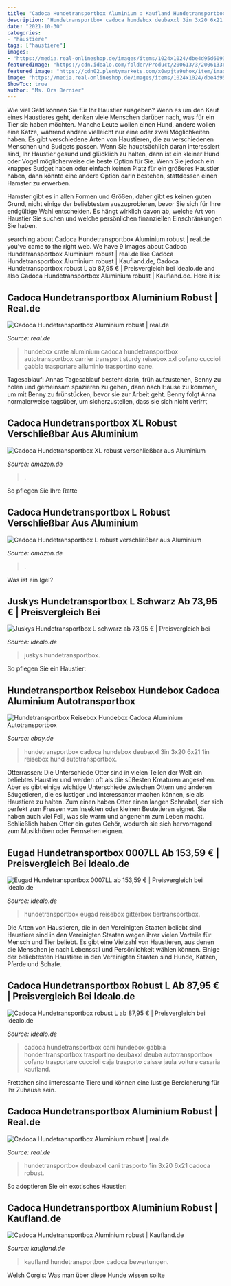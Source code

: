 ```yaml
---
title: "Cadoca Hundetransportbox Aluminium : Kaufland Hundetransportbox Cadoca Bewertungen"
description: "Hundetransportbox cadoca hundebox deubaxxl 3in 3x20 6x21 1in reisebox hund autotransportbox"
date: "2021-10-30"
categories:
- "haustiere"
tags: ["haustiere"]
images:
- "https://media.real-onlineshop.de/images/items/1024x1024/dbe4d95d6093f7b6e2784fd53ec54529.jpg"
featuredImage: "https://cdn.idealo.com/folder/Product/200613/3/200613363/s1_produktbild_max/cadoca-hundetransportbox-robust-l.jpg"
featured_image: "https://cdn02.plentymarkets.com/x0wpjta9uhox/item/images/20576/full/de-108166d-1-3-.jpg"
image: "https://media.real-onlineshop.de/images/items/1024x1024/dbe4d95d6093f7b6e2784fd53ec54529.jpg"
ShowToc: true
author: "Ms. Ora Bernier"
---
```



Wie viel Geld können Sie für Ihr Haustier ausgeben?
Wenn es um den Kauf eines Haustieres geht, denken viele Menschen darüber nach, was für ein Tier sie haben möchten. Manche Leute wollen einen Hund, andere wollen eine Katze, während andere vielleicht nur eine oder zwei Möglichkeiten haben.
Es gibt verschiedene Arten von Haustieren, die zu verschiedenen Menschen und Budgets passen. Wenn Sie hauptsächlich daran interessiert sind, Ihr Haustier gesund und glücklich zu halten, dann ist ein kleiner Hund oder Vogel möglicherweise die beste Option für Sie. Wenn Sie jedoch ein knappes Budget haben oder einfach keinen Platz für ein größeres Haustier haben, dann könnte eine andere Option darin bestehen, stattdessen einen Hamster zu erwerben.

Hamster gibt es in allen Formen und Größen, daher gibt es keinen guten Grund, nicht einige der beliebtesten auszuprobieren, bevor Sie sich für Ihre endgültige Wahl entscheiden. Es hängt wirklich davon ab, welche Art von Haustier Sie suchen und welche persönlichen finanziellen Einschränkungen Sie haben.

	

		
searching about Cadoca Hundetransportbox Aluminium robust | real.de you've came to the right web. We have 9 Images about Cadoca Hundetransportbox Aluminium robust | real.de like Cadoca Hundetransportbox Aluminium robust | Kaufland.de, Cadoca Hundetransportbox robust L ab 87,95 € | Preisvergleich bei idealo.de and also Cadoca Hundetransportbox Aluminium robust | Kaufland.de. Here it is:
		
    
## Cadoca Hundetransportbox Aluminium Robust | Real.de

<img loading=lazy src="https://media.real-onlineshop.de/images/items/original/8e414d476c774e0406f08c4e2a5e9544.jpg" onerror="this.onerror=null;this.src='https://tse2.mm.bing.net/th?id=OIP.jkFNR2x3TgQG8IxOKl6VRAHaHa&amp;pid=15.1';" alt="Cadoca Hundetransportbox Aluminium robust | real.de">

_Source: real.de_

>hundebox crate aluminium cadoca hundetransportbox autotransportbox carrier transport sturdy reisebox xxl cofano cuccioli gabbia trasportare alluminio trasportino cane. 

	

Tagesablauf: Annas Tagesablauf besteht darin, früh aufzustehen, Benny zu holen und gemeinsam spazieren zu gehen, dann nach Hause zu kommen, um mit Benny zu frühstücken, bevor sie zur Arbeit geht. Benny folgt Anna normalerweise tagsüber, um sicherzustellen, dass sie sich nicht verirrt

    
## Cadoca Hundetransportbox XL Robust Verschließbar Aus Aluminium

<img loading=lazy src="https://images-na.ssl-images-amazon.com/images/I/61KD%2BimpOkL._AC_SX522_.jpg" onerror="this.onerror=null;this.src='https://tse1.mm.bing.net/th?id=OIP.8ETMy7ExPyjYC4GHnfcAKAHaGD&amp;pid=15.1';" alt="Cadoca Hundetransportbox XL robust verschließbar aus Aluminium">

_Source: amazon.de_

>. 

	

So pflegen Sie Ihre Ratte

    
## Cadoca Hundetransportbox L Robust Verschließbar Aus Aluminium

<img loading=lazy src="https://images-na.ssl-images-amazon.com/images/I/61ZNHvN3frL._AC_SX466_.jpg" onerror="this.onerror=null;this.src='https://tse1.mm.bing.net/th?id=OIP.p6jZZ83c08hZdHUBLPuTgQAAAA&amp;pid=15.1';" alt="Cadoca Hundetransportbox L robust verschließbar aus Aluminium">

_Source: amazon.de_

>. 

	

Was ist ein Igel?

    
## Juskys Hundetransportbox L Schwarz Ab 73,95 € | Preisvergleich Bei

<img loading=lazy src="https://cdn.idealo.com/folder/Product/6953/4/6953481/s1_produktbild_max_1/juskys-hundetransportbox-l-schwarz.jpg" onerror="this.onerror=null;this.src='https://tse4.mm.bing.net/th?id=OIP.Z3jGKZRaBcBdjVOuwlSs_gHaGX&amp;pid=15.1';" alt="Juskys Hundetransportbox L schwarz ab 73,95 € | Preisvergleich bei">

_Source: idealo.de_

>juskys hundetransportbox. 

	

So pflegen Sie ein Haustier:

    
## Hundetransportbox Reisebox Hundebox Cadoca Aluminium Autotransportbox

<img loading=lazy src="https://cdn02.plentymarkets.com/x0wpjta9uhox/item/images/20576/full/de-108166d-1-3-.jpg" onerror="this.onerror=null;this.src='https://tse1.mm.bing.net/th?id=OIP.O-ERUqKxjIoO0epdFADaBQHaHa&amp;pid=15.1';" alt="Hundetransportbox Reisebox Hundebox Cadoca Aluminium Autotransportbox">

_Source: ebay.de_

>hundetransportbox cadoca hundebox deubaxxl 3in 3x20 6x21 1in reisebox hund autotransportbox. 

	

Otterrassen: Die Unterschiede
Otter sind in vielen Teilen der Welt ein beliebtes Haustier und werden oft als die süßesten Kreaturen angesehen. Aber es gibt einige wichtige Unterschiede zwischen Ottern und anderen Säugetieren, die es lustiger und interessanter machen können, sie als Haustiere zu halten. Zum einen haben Otter einen langen Schnabel, der sich perfekt zum Fressen von Insekten oder kleinen Beutetieren eignet. Sie haben auch viel Fell, was sie warm und angenehm zum Leben macht. Schließlich haben Otter ein gutes Gehör, wodurch sie sich hervorragend zum Musikhören oder Fernsehen eignen.

    
## Eugad Hundetransportbox 0007LL Ab 153,59 € | Preisvergleich Bei Idealo.de

<img loading=lazy src="https://cdn.idealo.com/folder/Product/201405/3/201405377/s1_produktbild_max/eugad-hundetransportbox-0007ll.jpg" onerror="this.onerror=null;this.src='https://tse1.mm.bing.net/th?id=OIP.H1Qmk8db4oaZM_oooInHhgHaGK&amp;pid=15.1';" alt="Eugad Hundetransportbox 0007LL ab 153,59 € | Preisvergleich bei idealo.de">

_Source: idealo.de_

>hundetransportbox eugad reisebox gitterbox tiertransportbox. 

	

Die Arten von Haustieren, die in den Vereinigten Staaten beliebt sind
Haustiere sind in den Vereinigten Staaten wegen ihrer vielen Vorteile für Mensch und Tier beliebt. Es gibt eine Vielzahl von Haustieren, aus denen die Menschen je nach Lebensstil und Persönlichkeit wählen können. Einige der beliebtesten Haustiere in den Vereinigten Staaten sind Hunde, Katzen, Pferde und Schafe.

    
## Cadoca Hundetransportbox Robust L Ab 87,95 € | Preisvergleich Bei Idealo.de

<img loading=lazy src="https://cdn.idealo.com/folder/Product/200613/3/200613363/s1_produktbild_max/cadoca-hundetransportbox-robust-l.jpg" onerror="this.onerror=null;this.src='https://tse3.mm.bing.net/th?id=OIP.Ad2BVIxIBDBmeyrNundmowHaHO&amp;pid=15.1';" alt="Cadoca Hundetransportbox robust L ab 87,95 € | Preisvergleich bei idealo.de">

_Source: idealo.de_

>cadoca hundetransportbox cani hundebox gabbia hondentransportbox trasportino deubaxxl deuba autotransportbox cofano trasportare cuccioli caja trasporto caisse jaula voiture casaria kaufland. 

	

Frettchen sind interessante Tiere und können eine lustige Bereicherung für Ihr Zuhause sein.

    
## Cadoca Hundetransportbox Aluminium Robust | Real.de

<img loading=lazy src="https://media.real-onlineshop.de/images/items/1024x1024/dbe4d95d6093f7b6e2784fd53ec54529.jpg" onerror="this.onerror=null;this.src='https://tse4.mm.bing.net/th?id=OIP.w67S1xQv4wdYMmwMAFcNSwHaHa&amp;pid=15.1';" alt="Cadoca Hundetransportbox Aluminium robust | real.de">

_Source: real.de_

>hundetransportbox deubaxxl cani trasporto 1in 3x20 6x21 cadoca robust. 

	

So adoptieren Sie ein exotisches Haustier:

    
## Cadoca Hundetransportbox Aluminium Robust | Kaufland.de

<img loading=lazy src="https://media.kaufland-online.de/images/items/1024x1024/6e4ace9d60e04b46383321f9645d8382.jpg" onerror="this.onerror=null;this.src='https://tse1.mm.bing.net/th?id=OIP.QgVMys5JjU5CDLQKj5as3QHaHa&amp;pid=15.1';" alt="Cadoca Hundetransportbox Aluminium robust | Kaufland.de">

_Source: kaufland.de_

>kaufland hundetransportbox cadoca bewertungen. 

	

Welsh Corgis: Was man über diese Hunde wissen sollte

